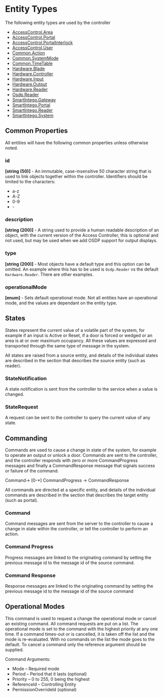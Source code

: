 # Entity Types

The following entity types are used by the controller

- [AccessControl.Area](AccessControlArea.md)
- [AccessControl.Portal](AccessControlPortal.md)
- [AccessControl.PortalInterlock](AccessControlPortalInterlock.md)
- [AccessControl.User](AccessControlUser.md)
- [Common.Action](CommonAction.md)
- [Common.SystemMode](CommonSystemMode.md)
- [Common.TimeTable](CommonTimeTable.md)
- [Hardware.Blade](HardwareBlade.md)
- [Hardware.Controller](HardwareController.md)
- [Hardware.Input](HardwareInput.md)
- [Hardware.Output](HardwareOutput.md)
- [Hardware.Reader](HardwareReader.md)
- [Osdp.Reader](OsdpReader.md)
- [SmartIntego.Gateway](SmartIntegoGateway.md)
- [SmartIntego.Portal](SmartIntegoPortal.md)
- [SmartIntego.Reader](SmartIntegoReader.md)
- [SmartIntego.System](SmartIntegoSystem.md)

## Common Properties

All entities will have the following common properties unless otherwise noted.

### id

**[string (50)]** - An immutable, case-insensitive 50 character string that is used to link objects together within the controller.  Identifiers should be limited to the characters:

- a-z
- A-Z
- 0-9
- \-

### description

**[string (200)]** - A string used to provide a human readable description of an object, with the current version of the Access Controller, this is optional and not used, but may be used when we add OSDP support for output displays.

### type

**[string (200)]** - Most objects have a default type and this option can be omitted. An example where this has to be used is `Osdp.Reader` vs the default `Hardware.Reader`. There are other examples.

### operationalMode

**[enum]** - Sets default operational mode. Not all entities have an operational mode, and the values are dependant on the entity type.

## States

States represent the current value of a volatile part of the system,
for example if an input is Active or Reset, if a door is forced or wedged or an
area is at or over maximum occupancy. All these values are expressed and
transported through the same type of message in the system.

All states are raised from a source entity, and details of the individual states
are described in the section that describes the source entity (such as reader).

### StateNotification

A state notification is sent from the controller to the service when a value is
changed.

### StateRequest

A request can be sent to the controller to query the current value of any state.

## Commanding

Commands are used to cause a change in state of the system, for example to
operate an output or unlock a door. Commands are sent to the controller, and the
controller responds with zero or more CommandProgress messages and finally a
CommandResponse message that signals success or failure of the command.

Command-\> [0-\*] CommandProgress -\> CommandResponse

All commands are directed at a specific entity, and details of the individual
commands are described in the section that describes the target entity (such as
portal).

### Command

Command messages are sent from the server to the controller to cause a change in state within the controller, or tell the controller to perform an action.

### Command Progress

Progress messages are linked to the originating command by setting the previous
message id to the message id of the source command.

### Command Response

Response messages are linked to the originating command by setting the previous
message id to the message id of the source command

## Operational Modes

This command is used to request a change the operational mode or cancel an
existing command. All command requests are put on a list. The operational mode is set to the command with the highest priority at any one time. If a command times-out or is cancelled, it is taken off the list and the mode is re-evaluated. With no commands on the list the mode goes to the default. To cancel a command only the reference argument should be supplied.

Command Arguments:

- Mode – Required mode
- Period – Period that it lasts (optional)
- Priority – 0 to 255, 0 being the highest
- ReferenceId – Controlling Entity
- PermissionOverrideId (optional)